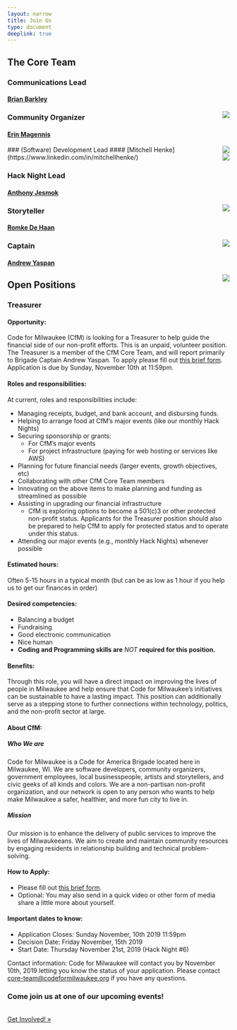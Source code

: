 ```yaml
---
layout: narrow
title: Join Us
type: document
deeplink: true
---
```

## The Core Team

### Communications Lead
#### [Brian Barkley](https://www.linkedin.com/in/barkleybg/)

<div class="usa-width-one-half headshot_back"  style ='float:right;'>
    <img class ="headshot-img " src="../assets/images/hack_night_1.jpg">
</div>

### Community Organizer
#### [Erin Magennis](https://www.linkedin.com/in/erinmagennis)

<div class="usa-width-one-half headshot_back " style ='float:right;'>
    <img class ="headshot-img " src="images/headshots/Erin M. Headshot.JPG">
</div>
### (Software) Development Lead
#### [Mitchell Henke](https://www.linkedin.com/in/mitchellhenke/)

<div class="usa-width-one-half headshot_back" style ='float:right;'>
    <img class ="headshot-img" src="images/headshots/mitch_headshot.jpg">
</div>

### Hack Night Lead
#### [Anthony Jesmok](https://www.linkedin.com/in/jesmok/)

<div class="usa-width-one-half headshot_back" style ='float:right;'>
    <img class ="headshot-img" src="images/headshots/Anthony Jesmok.jpeg">
</div>

### Storyteller
#### [Romke De Haan](https://www.linkedin.com/in/romkedehaan/)

<div class="usa-width-one-half headshot_back" style ='float:right;'>
    <img class ="headshot-img" src="images/headshots/Romke-de-Haan-Preferred.jpg">
</div>

### Captain
#### [Andrew Yaspan](https://www.linkedin.com/in/andrew-yaspan/)

<div class="usa-width-one-half headshot_back" style ='float:right;'>
    <img class ="headshot-img" src="images/headshots/Andrew.jpg">
  </div>

## Open Positions

### Treasurer

#### Opportunity: 

Code for Milwaukee (CfM) is looking for a Treasurer to help guide the financial side of our non-profit efforts. This is an unpaid, volunteer position. The Treasurer is a member of the CfM Core Team, and will report primarily to Brigade Captain Andrew Yaspan. To apply please fill out [this brief form](https://docs.google.com/forms/d/e/1FAIpQLSdFK33qZQOhhGHSHFsMyidTgPU_kIOt6TBD7xirXUI_OaQXvw/viewform). Application is due by Sunday, November 10th at 11:59pm. 

#### Roles and responsibilities:

At current, roles and responsibilities include:

- Managing receipts, budget, and bank account, and disbursing funds. 
- Helping to arrange food at CfM’s major events (like our monthly Hack Nights)
- Securing sponsorship or grants: 
    - For CfM’s major events
    - For project infrastructure (paying for web hosting or services like AWS) 
- Planning for future financial needs (larger events, growth objectives, etc)
- Collaborating with other CfM Core Team members
- Innovating on the above items to make planning and funding as streamlined as possible
- Assisting in upgrading our financial infrastructure 
     - CfM is exploring options to become a 501(c)3 or other protected non-profit status. Applicants for the Treasurer position should also be prepared to help CfM to apply for protected status and to operate under this status.
- Attending our major events (e.g., monthly Hack Nights) whenever possible


#### Estimated hours: 
Often 5-15 hours in a typical month (but can be as low as 1 hour if you help us to get our finances in order)

#### Desired competencies:

- Balancing a budget
- Fundraising 
- Good electronic communication 
- Nice human 
- **Coding and Programming skills are** *NOT* **required for this position.** 

#### Benefits:
Through this role, you will have a direct impact on improving the lives of people in Milwaukee and help ensure that Code for Milwaukee’s initiatives can be sustainable to have a lasting impact. This position can additionally serve as a stepping stone to further connections within technology, politics, and the non-profit sector at large. 

#### About CfM:

##### Who We are
Code for Milwaukee is a Code for America Brigade located here in Milwaukee, WI. We are software developers, community organizers, government employees, local businesspeople, artists and storytellers, and civic geeks of all kinds and colors. We are a non-partisan non-profit organization, and our network is open to any person who wants to help make Milwaukee a safer, healthier, and more fun city to live in.

##### Mission
Our mission is to enhance the delivery of public services to improve the lives of Milwaukeeans. We aim to create and maintain community resources by engaging residents in relationship building and technical problem-solving.

#### How to Apply: 

- Please fill out [this brief form](https://docs.google.com/forms/d/e/1FAIpQLSdFK33qZQOhhGHSHFsMyidTgPU_kIOt6TBD7xirXUI_OaQXvw/viewform). 
- Optional: You may also send in a quick video or other form of media share a little more about yourself.

#### Important dates to know:

- Application Closes: Sunday November, 10th 2019 11:59pm
- Decision Date: Friday November, 15th 2019
- Start Date: Thursday November 21st, 2019 (Hack Night #6) 

Contact information:
Code for Milwaukee will contact you by November 10th, 2019 letting you know the status of your application. Please contact core-team@codeformilwaukee.org if you have any questions. 


### Come join us at one of our upcoming events!

<br>
        <a target="_blank" href="https://forms.gle/SpCTwWxsDdmsB6kj6" class="usa-button">Get Involved! »</a>
<br>
